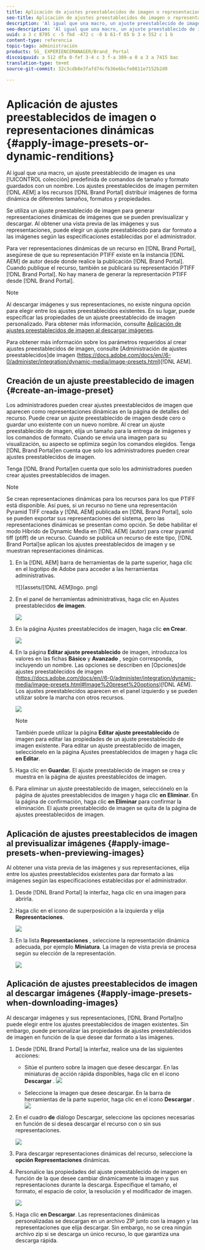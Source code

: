 ```yaml
---
title: Aplicación de ajustes preestablecidos de imagen o representaciones dinámicas
seo-title: Aplicación de ajustes preestablecidos de imagen o representaciones dinámicas
description: 'Al igual que una macro, un ajuste preestablecido de imagen es una colección predefinida de comandos de tamaño y formato guardados con un nombre. Los ajustes preestablecidos de imagen permiten a AEM Assets Brand Portal distribuir imágenes de forma dinámica de diferentes tamaños, formatos y propiedades. '
seo-description: 'Al igual que una macro, un ajuste preestablecido de imagen es una colección predefinida de comandos de tamaño y formato guardados con un nombre. Los ajustes preestablecidos de imagen permiten a AEM Assets Brand Portal distribuir imágenes de forma dinámica de diferentes tamaños, formatos y propiedades. '
uuid: a 3 c 8705 c -5 fbd -472 c -8 b 61-f 65 b 3 e 552 c 1 b
content-type: referencia
topic-tags: administración
products: SG_ EXPERIENCEMANAGER/Brand_ Portal
discoiquuid: a 512 dfa 0-fef 3-4 c 3 f-a 389-a 0 a 3 a 7415 bac
translation-type: tm+mt
source-git-commit: 32c3cdb8e3fafd74cfb36e6bcfe0811e7152b2d0

---
```



# Aplicación de ajustes preestablecidos de imagen o representaciones dinámicas {#apply-image-presets-or-dynamic-renditions}

Al igual que una macro, un ajuste preestablecido de imagen es una [!UICONTROL colección] predefinida de comandos de tamaño y formato guardados con un nombre. Los ajustes preestablecidos de imagen permiten [!DNL AEM] a los recursos [!DNL Brand Portal] distribuir imágenes de forma dinámica de diferentes tamaños, formatos y propiedades.

Se utiliza un ajuste preestablecido de imagen para generar representaciones dinámicas de imágenes que se pueden previsualizar y descargar. Al obtener una vista previa de las imágenes y sus representaciones, puede elegir un ajuste preestablecido para dar formato a las imágenes según las especificaciones establecidas por el administrador.

Para ver representaciones dinámicas de un recurso en [!DNL Brand Portal], asegúrese de que su representación PTIFF existe en la instancia [!DNL AEM] de autor desde donde realice la publicación [!DNL Brand Portal]. Cuando publique el recurso, también se publicará su representación PTIFF [!DNL Brand Portal]. No hay manera de generar la representación PTIFF desde [!DNL Brand Portal].

>[!NOTE]
>
>Al descargar imágenes y sus representaciones, no existe ninguna opción para elegir entre los ajustes preestablecidos existentes. En su lugar, puede especificar las propiedades de un ajuste preestablecido de imagen personalizado. Para obtener más información, consulte [Aplicación de ajustes preestablecidos de imagen al descargar imágenes](../using/brand-portal-image-presets.md#main-pars-text-1403412644).

Para obtener más información sobre los parámetros requeridos al crear ajustes preestablecidos de imagen, consulte [Administración de ajustes preestablecidos]de imagen (https://docs.adobe.com/docs/en//6-0/administer/integration/dynamic-media/image-presets.html)[!DNL AEM].

## Creación de un ajuste preestablecido de imagen {#create-an-image-preset}

Los administradores pueden crear ajustes preestablecidos de imagen que aparecen como representaciones dinámicas en la página de detalles del recurso. Puede crear un ajuste preestablecido de imagen desde cero o guardar uno existente con un nuevo nombre. Al crear un ajuste preestablecido de imagen, elija un tamaño para la entrega de imágenes y los comandos de formato. Cuando se envía una imagen para su visualización, su aspecto se optimiza según los comandos elegidos.
Tenga [!DNL Brand Portal]en cuenta que solo los administradores pueden crear ajustes preestablecidos de imagen.

Tenga [!DNL Brand Portal]en cuenta que solo los administradores pueden crear ajustes preestablecidos de imagen.

>[!NOTE]
>
>Se crean representaciones dinámicas para los recursos para los que PTIFF está disponible. Así pues, si un recurso no tiene una representación Pyramid TIFF creada y [!DNL AEM] publicada en [!DNL Brand Portal], solo se pueden exportar sus representaciones del sistema, pero las representaciones dinámicas se presentan como opción.
Se debe habilitar el modo Híbrido de Dynamic Media en [!DNL AEM] (autor) para crear pyamid tiff (ptiff) de un recurso. Cuando se publica un recurso de este tipo, [!DNL Brand Portal]se aplican los ajustes preestablecidos de imagen y se muestran representaciones dinámicas.

1. En la [!DNL AEM] barra de herramientas de la parte superior, haga clic en el logotipo de Adobe para acceder a las herramientas administrativas.

   !![](assets/[!DNL AEM]logo. png)

2. En el panel de herramientas administrativas, haga clic en Ajustes preestablecidos **de imagen**.

   ![](assets/admin-tools-panel-4.png)

3. En la página Ajustes preestablecidos de imagen, haga clic **en Crear**.

   ![](assets/image_preset_homepage.png)

4. En la página **Editar ajuste preestablecido** de imagen, introduzca los valores en las fichas **Básico** y **Avanzado** , según corresponda, incluyendo un nombre. Las opciones se describen en [Opciones]de ajustes preestablecidos de imagen (https://docs.adobe.com/docs/en//6-0/administer/integration/dynamic-media/image-presets.html#Image%20preset%20options)[!DNL AEM]. Los ajustes preestablecidos aparecen en el panel izquierdo y se pueden utilizar sobre la marcha con otros recursos.

   ![](assets/image_preset_create.png)

   >[!NOTE]
   >
   >También puede utilizar la página **Editar ajuste preestablecido** de imagen para editar las propiedades de un ajuste preestablecido de imagen existente. Para editar un ajuste preestablecido de imagen, selecciónelo en la página Ajustes preestablecidos de imagen y haga clic **en Editar**.

5. Haga clic en **Guardar.** El ajuste preestablecido de imagen se crea y muestra en la página de ajustes preestablecidos de imagen.
6. Para eliminar un ajuste preestablecido de imagen, selecciónelo en la página de ajustes preestablecidos de imagen y haga clic **en Eliminar**. En la página de confirmación, haga clic **en Eliminar** para confirmar la eliminación. El ajuste preestablecido de imagen se quita de la página de ajustes preestablecidos de imagen.

## Aplicación de ajustes preestablecidos de imagen al previsualizar imágenes {#apply-image-presets-when-previewing-images}

Al obtener una vista previa de las imágenes y sus representaciones, elija entre los ajustes preestablecidos existentes para dar formato a las imágenes según las especificaciones establecidas por el administrador.

1. Desde [!DNL Brand Portal] la interfaz, haga clic en una imagen para abrirla.
2. Haga clic en el icono de superposición a la izquierda y elija **Representaciones**.

   ![](assets/image-preset-previewrenditions.png)

3. En la lista **Representaciones** , seleccione la representación dinámica adecuada, por ejemplo **Miniatura**. La imagen de vista previa se procesa según su elección de la representación.

   ![](assets/image-preset-previewrenditionthumbnail.png)

## Aplicación de ajustes preestablecidos de imagen al descargar imágenes {#apply-image-presets-when-downloading-images}

Al descargar imágenes y sus representaciones, [!DNL Brand Portal]no puede elegir entre los ajustes preestablecidos de imagen existentes. Sin embargo, puede personalizar las propiedades de ajustes preestablecidos de imagen en función de la que desee dar formato a las imágenes.

1. Desde [!DNL Brand Portal] la interfaz, realice una de las siguientes acciones:

   * Sitúe el puntero sobre la imagen que desee descargar. En las miniaturas de acción rápida disponibles, haga clic en el icono **Descargar** .
   ![](assets/downloadsingleasset.png)

   * Seleccione la imagen que desee descargar. En la barra de herramientas de la parte superior, haga clic en el icono **Descargar** .
   ![](assets/downloadassets.png)

2. En el cuadro **de** diálogo Descargar, seleccione las opciones necesarias en función de si desea descargar el recurso con o sin sus representaciones.

   ![](assets/donload-assets-dialog.png)

3. Para descargar representaciones dinámicas del recurso, seleccione la **opción Representaciones** dinámicas.
4. Personalice las propiedades del ajuste preestablecido de imagen en función de la que desee cambiar dinámicamente la imagen y sus representaciones durante la descarga. Especifique el tamaño, el formato, el espacio de color, la resolución y el modificador de imagen.

   ![](assets/dynamicrenditions.png)

5. Haga clic **en Descargar**. Las representaciones dinámicas personalizadas se descargan en un archivo ZIP junto con la imagen y las representaciones que elija descargar. Sin embargo, no se crea ningún archivo zip si se descarga un único recurso, lo que garantiza una descarga rápida.
